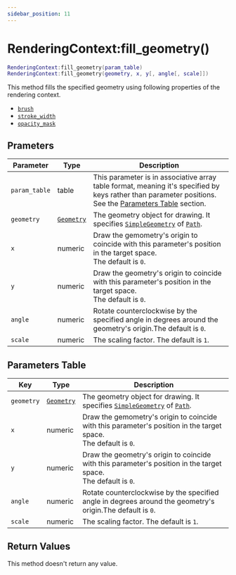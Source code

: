 ```yaml
---
sidebar_position: 11
---
```


# RenderingContext:fill_geometry()
```lua
RenderingContext:fill_geometry(param_table)
RenderingContext:fill_geometry(geometry, x, y[, angle[, scale]])
```
This method fills the specified geometry using following properties of the rendering context.
- [`brush`](/libs/graphics/RenderingContext/RenderingContext_brush)
- [`stroke_width`](/libs/graphics/RenderingContext/RenderingContext_stroke_width)
- [`opacity_mask`](/libs/graphics/RenderingContext/RenderingContext_opacity_mask)

## Prameters
|Parameter|Type|Description|
|-|-|-|
|`param_table`|table|This parameter is in associative array table format, meaning it's specified by keys rather than parameter positions. See the [Parameters Table](#parameters-table) section.|
|`geometry`|[`Geometry`](/guide/graphics#geometry)|The geometry object for drawing. It specifies [`SimpleGeometry`](/libs/graphics/SimpleGeometry) of [`Path`](/libs/graphics/Path).
|`x`|numeric|Draw the gemometry's origin to coincide with this parameter's position in the target space.<br/>The default is `0`.
|`y`|numeric|Draw the geometry's origin to coincide with this parameter's position in the target space.<br/>The default is `0`.
|`angle`|numeric|Rotate counterclockwise by the specified angle in degrees around the geometry's origin.The default is `0`.
|`scale`|numeric|The scaling factor. The default is `1`.


## Parameters Table
|Key|Type|Description|
|-|-|-|
|`geometry`|[`Geometry`](/guide/graphics#geometry)|The geometry object for drawing. It specifies [`SimpleGeometry`](/libs/graphics/SimpleGeometry) of [`Path`](/libs/graphics/Path).
|`x`|numeric|Draw the gemometry's origin to coincide with this parameter's position in the target space.<br/>The default is `0`.
|`y`|numeric|Draw the geometry's origin to coincide with this parameter's position in the target space.<br/>The default is `0`.
|`angle`|numeric|Rotate counterclockwise by the specified angle in degrees around the geometry's origin.The default is `0`.
|`scale`|numeric|The scaling factor. The default is `1`.


## Return Values
This method doesn't return any value.